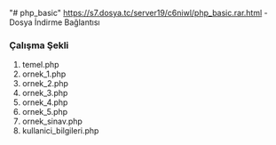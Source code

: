 "# php_basic" 
https://s7.dosya.tc/server19/c6niwl/php_basic.rar.html - Dosya İndirme Bağlantısı
<br>
<h3>Çalışma Şekli</h3>
<ol>
  <li>temel.php</li>
  <li>ornek_1.php</li>
  <li>ornek_2.php</li>
  <li>ornek_3.php</li>
  <li>ornek_4.php</li>
  <li>ornek_5.php</li>
  <li>ornek_sinav.php</li>
  <li>kullanici_bilgileri.php</li>
</ol>

